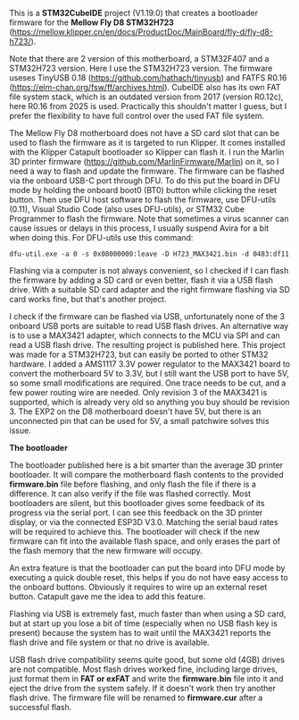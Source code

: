 This is a **STM32CubeIDE** project (V1.19.0) that creates a bootloader firmware for the **Mellow Fly D8 STM32H723** (https://mellow.klipper.cn/en/docs/ProductDoc/MainBoard/fly-d/fly-d8-h723/).

Note that there are 2 version of this motherboard, a STM32F407 and a STM32H723 version. Here I use the STM32H723 version.
The firmware useses TinyUSB 0.18 (https://github.com/hathach/tinyusb) and FATFS R0.16 (https://elm-chan.org/fsw/ff/archives.html). CubeIDE also has its own FAT file system stack, which is an outdated version from 2017 (version R0.12c), here R0.16 from 2025 is used. Practically this shouldn't matter I guess, but I prefer the flexibility to have full control over the used FAT file system.

The Mellow Fly D8 motherboard does not have a SD card slot that can be used to flash the firmware as it is targeted to run Klipper. It comes installed with the Klipper Catapult bootloader so Klipper can flash it. I run the Marlin 3D printer firmware (https://github.com/MarlinFirmware/Marlin) on it, so I need a way to flash and update the firmware.
The firmware can be flashed via the onboard USB-C port through DFU. To do this put the board in DFU mode by holding the onboard boot0 (BT0) button while clicking the reset button.
Then use DFU host software to flash the firmware, use DFU-utils (0.11), Visual Studio Code (also uses DFU-utils), or STM32 Cube Programmer to flash the firmware. 
Note that sometimes a virus scanner can cause issues or delays in this process, I usually suspend Avira for a bit when doing this.
For DFU-utils use this command:

`dfu-util.exe -a 0 -s 0x08000000:leave -D H723_MAX3421.bin -d 0483:df11`


Flashing via a computer is not always convenient, so I checked if I can flash the firmware by adding a SD card or even better, flash it via a USB flash drive.
With a suitable SD card adapter and the right firmware flashing via SD card works fine, but that's another project.

I check if the firmware can be flashed via USB, unfortunately none of the 3 onboard USB ports are suitable to read USB flash drives. 
An alternative way is to use a MAX3421 adapter, which connects to the MCU via SPI and can read a USB flash drive. The resulting project is published here.
This project was made for a STM32H723, but can easily be ported to other STM32 hardware.
I added a AMS1117 3.3V power regulator to the MAX3421 board to convert the motherboard 5V to 3.3V, but I still want the USB port to have 5V, so some small modifications are required.
One trace needs to be cut, and a few power routing wire are needed. Only revision 3 of the MAX3421 is supported, which is already very old so anything you buy should be revision 3.
The EXP2 on the D8 motherboard doesn't have 5V, but there is an unconnected pin that can be used for 5V, a small patchwire solves this issue.

**The bootloader**

The bootloader published here is a bit smarter than the average 3D printer bootloader.
It will compare the motherboard flash contents to the provided **firmware.bin** file before flashing, and only flash the file if there is a difference.
It can also verify if the file was flashed correctly. Most bootloaders are silent, but this bootloader gives some feedback of its progress via the serial port. I can see this feedback on the 3D printer display, or via the connected ESP3D V3.0. Matching the serial baud rates will be required to achieve this.
The bootloader will check if the new firmware can fit into the available flash space, and only erases the part of the flash memory that the new firmware will occupy.

An extra feature is that the bootloader can put the board into DFU mode by executing a quick double reset, this helps if you do not have easy access to the onboard buttons. Obviously it requires to wire up an external reset button. Catapult gave me the idea to add this feature.

Flashing via USB is extremely fast, much faster than when using a SD card, but at start up you lose a bit of time (especially when no USB flash key is present) because the system has to wait until the MAX3421 reports the flash drive and file system or that no drive is available.

USB flash drive compatibility seems quite good, but some old (4GB) drives are not compatible. Most flash drives worked fine, including large drives, just format them in **FAT or exFAT** and write the **firmware.bin** file into it and eject the drive from the system safely. If it doesn't work then try another flash drive. The firmware file will be renamed to **firmware.cur** after a successful flash.
